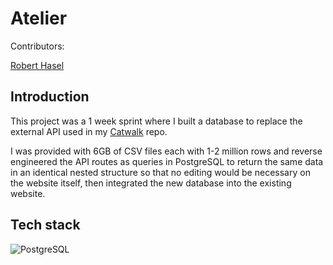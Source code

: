 # Atelier
Contributors:

[Robert Hasel](https://github.com/Robertlh1)

## Introduction
This project was a 1 week sprint where I built a database to replace the external API used in my [Catwalk](https://github.com/Robertlh1/Catwalk) repo.

I was provided with 6GB of CSV files each with 1-2 million rows and reverse engineered the API routes as queries in PostgreSQL to return the same data in an identical nested structure so that no editing would be necessary on the website itself, then integrated the new database into the existing website.

## Tech stack
![PostgreSQL](https://img.shields.io/badge/PostgreSQL-316192?style=for-the-badge&logo=postgresql&logoColor=white)
